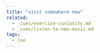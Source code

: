 ```yaml
---
title: "visit somewhere new"
related:
  - _cues/exercise-curiosity.md
  - _cues/listen-to-new-music.md
tags:
  - Cue
---
```

